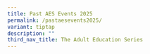 ```yaml
---
title: Past AES Events 2025
permalink: /pastaesevents2025/
variant: tiptap
description: ""
third_nav_title: The Adult Education Series
---
```

